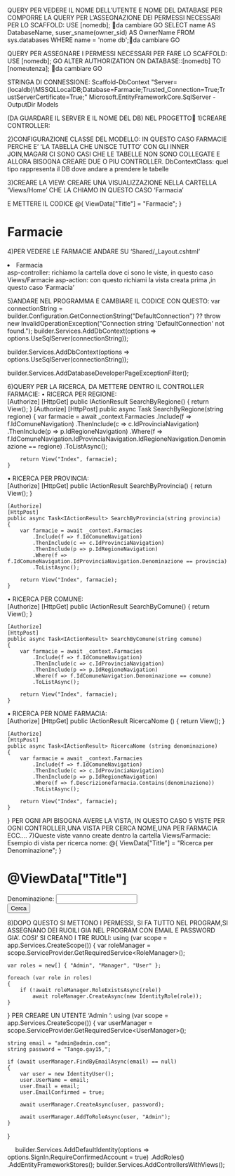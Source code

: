 QUERY PER VEDERE IL NOME DELL’UTENTE E NOME DEL DATABASE PER COMPORRE LA QUERY PER L’ASSEGNAZIONE DEI PERMESSI NECESSARI PER LO SCAFFOLD:
USE [nomedb]; da cambiare
GO
SELECT name AS DatabaseName, suser_sname(owner_sid) AS OwnerName
FROM sys.databases
WHERE name = 'nome db';da cambiare
GO

QUERY PER ASSEGNARE I PERMESSI NECESSARI PER FARE LO SCAFFOLD:
USE [nomedb];
GO
ALTER AUTHORIZATION ON DATABASE::[nomedb] TO [nomeutenza]; da cambiare
GO


STRINGA DI CONNESSIONE:
Scaffold-DbContext "Server=(localdb)\MSSQLLocalDB;Database=Farmacie;Trusted_Connection=True;TrustServerCertificate=True;" Microsoft.EntityFrameworkCore.SqlServer -OutputDir Models
	
(DA GUARDARE IL SERVER E IL NOME DEL DB)
NEL PROGETTO
1)CREARE CONTROLLER:





2)CONFIGURAZIONE
CLASSE DEL MODELLO: IN QUESTO CASO FARMACIE PERCHE E’ ‘LA TABELLA CHE UNISCE TUTTO’ CON GLI INNER JOIN,MAGARI CI SONO CASI CHE LE TABELLE NON SONO COLLEGATE E ALLORA BISOGNA CREARE DUE O PIU CONTROLLER.
DbContextClass: quel tipo rappresenta il DB dove andare a prendere le tabelle
 

3)CREARE LA VIEW:
CREARE UNA VISUALIZZAZIONE NELLA CARTELLA ‘Views/Home’ CHE LA CHIAMO IN QUESTO CASO   ‘Farmacia’

E METTERE  IL CODICE
@{
    ViewData["Title"] = "Farmacie";
}
<div class="text-center">
<h1 class="display-4">Farmacie</h1>
</div>

4)PER VEDERE LE FARMACIE 
 ANDARE  SU ‘Shared/_Layout.cshtml’ 
  <li class="nav-item">
      <a class="nav-link text-dark" asp-area="" asp-controller="Farmacie" asp-action="Index">Farmacia</a>
  </li> 
asp-controller: richiamo la cartella dove ci sono le viste, in questo caso Views/Farmacie
asp-action: con questo richiami la vista creata prima ,in questo caso ‘Farmacia’

5)ANDARE NEL PROGRAMMA E CAMBIARE IL CODICE CON QUESTO: 
var connectionString = builder.Configuration.GetConnectionString("DefaultConnection") ?? throw new InvalidOperationException("Connection string 'DefaultConnection' not found.");
builder.Services.AddDbContext<ApplicationDbContext>(options =>
    options.UseSqlServer(connectionString));
 
builder.Services.AddDbContext<FarmacieContext>(options =>
    options.UseSqlServer(connectionString));
 
builder.Services.AddDatabaseDeveloperPageExceptionFilter();

6)QUERY PER LA RICERCA, DA METTERE DENTRO IL CONTROLLER FARMACIE:
•	RICERCA PER REGIONE:   
[Authorize]
    [HttpGet]
    public IActionResult SearchByRegione()
    {
        return View();
    }
    [Authorize]
    [HttpPost]
    public async Task<IActionResult> SearchByRegione(string regione)
    {
        var farmacie = await _context.Farmacies
            .Include(f => f.IdComuneNavigation)
            .ThenInclude(c => c.IdProvinciaNavigation)
            .ThenInclude(p => p.IdRegioneNavigation)
            .Where(f => f.IdComuneNavigation.IdProvinciaNavigation.IdRegioneNavigation.Denominazione == regione)
            .ToListAsync();
 
        return View("Index", farmacie);
    }
•	RICERCA PER PROVINCIA:   
    [Authorize]
    [HttpGet]
    public IActionResult SearchByProvincia()
    {
        return View();
    }
 
    [Authorize]
    [HttpPost]
    public async Task<IActionResult> SearchByProvincia(string provincia)
    {
        var farmacie = await _context.Farmacies
            .Include(f => f.IdComuneNavigation)
            .ThenInclude(c => c.IdProvinciaNavigation)
            .ThenInclude(p => p.IdRegioneNavigation)
            .Where(f => f.IdComuneNavigation.IdProvinciaNavigation.Denominazione == provincia)
            .ToListAsync();
 
        return View("Index", farmacie);
    }
•	RICERCA PER COMUNE:   
    [Authorize]
    [HttpGet]
    public IActionResult SearchByComune()
    {
        return View();
    }
 
    [Authorize]
    [HttpPost]
    public async Task<IActionResult> SearchByComune(string comune)
    {
        var farmacie = await _context.Farmacies
            .Include(f => f.IdComuneNavigation)
            .ThenInclude(c => c.IdProvinciaNavigation)
            .ThenInclude(p => p.IdRegioneNavigation)
            .Where(f => f.IdComuneNavigation.Denominazione == comune)
            .ToListAsync();
 
        return View("Index", farmacie);
    }
•	RICERCA PER NOME FARMACIA:   
    [Authorize]
    [HttpGet]
    public IActionResult RicercaNome ()
    {
        return View();
    }
 
    [Authorize]
    [HttpPost]
    public async Task<IActionResult> RicercaNome (string denominazione)
    {
        var farmacie = await _context.Farmacies
            .Include(f => f.IdComuneNavigation)
            .ThenInclude(c => c.IdProvinciaNavigation)
            .ThenInclude(p => p.IdRegioneNavigation)
            .Where(f => f.Descrizionefarmacia.Contains(denominazione))
            .ToListAsync();
 
        return View("Index", farmacie);
    }
}
PER OGNI API BISOGNA AVERE LA VISTA, IN QUESTO CASO 5 VISTE PER OGNI CONTROLLER,UNA VISTA PER CERCA NOME,UNA PER FARMACIA ECC….
7)Queste viste vanno create dentro la cartella Views/Farmacie:
Esempio di vista per ricerca nome: 
@{
    ViewData["Title"] = "Ricerca per Denominazione";
}
 
<h1>@ViewData["Title"]</h1>
 
<form asp-action="RicercaNome" method="post">
<div class="form-group">
<label for="denominazione">Denominazione:</label>
<input type="text" class="form-control" id="denominazione" name="denominazione" />
</div>
<button type="submit" class="btn btn-primary">Cerca</button>
</form>

8)DOPO QUESTO SI METTONO I PERMESSI, SI FA TUTTO NEL PROGRAM,SI ASSEGNANO DEI RUOILI GIA NEL PROGRAM CON EMAIL E PASSWORD GIA’. 
 COSI’ SI CREANO I TRE RUOLI:
using (var scope = app.Services.CreateScope())
{ 
    var roleManager = scope.ServiceProvider.GetRequiredService<RoleManager<IdentityRole>>();
 
    var roles = new[] { "Admin", "Manager", "User" };
 
    foreach (var role in roles)
    {
        if (!await roleManager.RoleExistsAsync(role))
            await roleManager.CreateAsync(new IdentityRole(role));
    }
 
}
PER CREARE UN UTENTE ‘Admin ‘:
using (var scope = app.Services.CreateScope())
{
    var userManager = scope.ServiceProvider.GetRequiredService<UserManager<IdentityUser>>();
    
    string email = "admin@admin.com";
    string password = "Tango.gay15,";
 
    if (await userManager.FindByEmailAsync(email) == null)
    {
        var user = new IdentityUser();
        user.UserName = email;
        user.Email = email;
        user.EmailConfirmed = true;
 
        await userManager.CreateAsync(user, password);
 
        await userManager.AddToRoleAsync(user, "Admin");
    }
}






 
builder.Services.AddDefaultIdentity<IdentityUser>(options => options.SignIn.RequireConfirmedAccount = true)
    .AddRoles<IdentityRole>()
    .AddEntityFrameworkStores<ApplicationDbContext>();
builder.Services.AddControllersWithViews();
